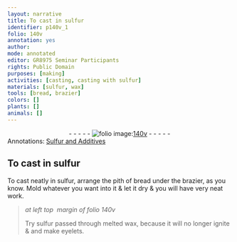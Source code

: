 ```yaml
---
layout: narrative
title: To cast in sulfur
identifier: p140v_1
folio: 140v
annotation: yes
author:
mode: annotated
editor: GR8975 Seminar Participants
rights: Public Domain
purposes: [making]
activities: [casting, casting with sulfur]
materials: [sulfur, wax]
tools: [bread, brazier]
colors: []
plants: []
animals: []
---
```


 <div class="folio" align="center">- - - - - <a href="http://gallica.bnf.fr/ark:/12148/btv1b10500001g/f286.item.r=" target="_blank"><img src="https://cu-mkp.github.io/GR8975-edition/assets/photo-icon.png" alt="folio image: " style="display:inline-block; margin-bottom:-3px;"/>140v</a> - - - - - </div> 
<div class="annotation" align="left">Annotations:
<a href="https://drive.google.com/drive/folders/0BwJi-u8sfkVDflhIMDlEVnBRZU4xcnNFVTVQcURmNzdqUHJGTDNFdzk1MEdld2Jsenk0bDA" target="_blank">Sulfur and Additives</a>
 </div>
 
## To cast in <span class="material">sulfur</span>

  <span class="activity"></span> <span class="activity"></span> 
 To cast neatly in <span class="material">sulfur</span>, arrange the pith of <span class="tool">bread</span> under the <span class="tool">brazier</span>, as you know. Mold whatever you want into it & let it dry & you will have very neat work. 
 
> *at left top  margin of folio 140v*
> 
>  Try <span class="material">sulfur</span> passed through melted <span class="material">wax</span>, because it will no longer ignite & and make eyelets. 
 